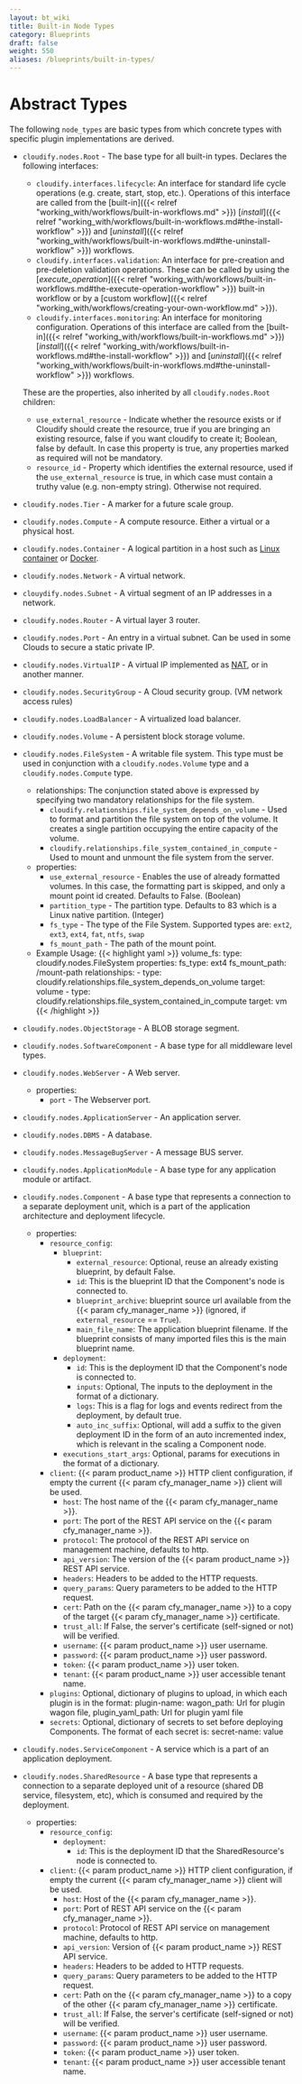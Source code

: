 ```yaml
---
layout: bt_wiki
title: Built-in Node Types
category: Blueprints
draft: false
weight: 550
aliases: /blueprints/built-in-types/
---
```


# Abstract Types

The following `node_types` are basic types from which concrete types with specific plugin implementations are derived.

* `cloudify.nodes.Root` - The base type for all built-in types. Declares the following interfaces:

  - `cloudify.interfaces.lifecycle`: An interface for standard life cycle operations (e.g. create, start, stop, etc.). Operations of this interface are called from the [built-in]({{< relref "working_with/workflows/built-in-workflows.md" >}}) [*install*]({{< relref "working_with/workflows/built-in-workflows.md#the-install-workflow" >}}) and [*uninstall*]({{< relref "working_with/workflows/built-in-workflows.md#the-uninstall-workflow" >}}) workflows.
  - `cloudify.interfaces.validation`: An interface for pre-creation and pre-deletion validation operations. These can be called by using the [*execute_operation*]({{< relref "working_with/workflows/built-in-workflows.md#the-execute-operation-workflow" >}}) built-in workflow or by a [custom workflow]({{< relref "working_with/workflows/creating-your-own-workflow.md" >}}).
  - `cloudify.interfaces.monitoring`: An interface for monitoring configuration. Operations of this interface are called from the [built-in]({{< relref "working_with/workflows/built-in-workflows.md" >}}) [*install*]({{< relref "working_with/workflows/built-in-workflows.md#the-install-workflow" >}}) and [*uninstall*]({{< relref "working_with/workflows/built-in-workflows.md#the-uninstall-workflow" >}}) workflows.

  These are the properties, also inherited by all `cloudify.nodes.Root` children:

  - `use_external_resource` - Indicate whether the resource exists or if Cloudify should create the resource, true if you are bringing an existing resource, false if you want cloudify to create it; Boolean, false by default.  In case this property is true, any properties marked as required will not be mandatory.
  - `resource_id` - Property which identifies the external resource, used if the `use_external_resource` is true, in which case must contain a truthy value (e.g. non-empty string).  Otherwise not required.


* `cloudify.nodes.Tier` - A marker for a future scale group.

* `cloudify.nodes.Compute` - A compute resource. Either a virtual or a physical host.


* `cloudify.nodes.Container` - A logical partition in a host such as [Linux container](http://en.wikipedia.org/wiki/LXC) or [Docker](https://www.docker.io/).

* `cloudify.nodes.Network` - A virtual network.

* `clouydify.nodes.Subnet` - A virtual segment of an IP addresses in a network.

* `cloudify.nodes.Router` - A virtual layer 3 router.

* `cloudify.nodes.Port` - An entry in a virtual subnet. Can be used in some Clouds to secure a static private IP.

* `cloudify.nodes.VirtualIP` - A virtual IP implemented as [NAT](http://en.wikipedia.org/wiki/Network_address_translation), or in another manner.

* `cloudify.nodes.SecurityGroup` - A Cloud security group. (VM network access rules)

* `cloudify.nodes.LoadBalancer` - A virtualized load balancer.

* `cloudify.nodes.Volume` - A persistent block storage volume.

* `cloudify.nodes.FileSystem` - A writable file system. This type must be used in conjunction with a `cloudify.nodes.Volume` type and a `cloudify.nodes.Compute` type.
    * relationships: The conjunction stated above is expressed by specifying two mandatory relationships for the file system.
        * `cloudify.relationships.file_system_depends_on_volume` - Used to format and partition the file system on top of the volume. It creates a single partition occupying the entire capacity of the volume.
        * `cloudify.relationships.file_system_contained_in_compute` - Used to mount and unmount the file system from the server.
    * properties:
        * `use_external_resource` - Enables the use of already formatted volumes. In this case, the formatting part is skipped, and only a mount point id created. Defaults to False. (Boolean)
        * `partition_type` - The partition type. Defaults to 83 which is a Linux native partition. (Integer)
        * `fs_type` - The type of the File System. Supported types are: `ext2`, `ext3`, `ext4`, `fat`, `ntfs`, `swap`
        * `fs_mount_path` - The path of the mount point.
    * Example Usage:
        {{< highlight  yaml >}}
          volume_fs:
            type: cloudify.nodes.FileSystem
            properties:
              fs_type: ext4
              fs_mount_path: /mount-path
            relationships:
              - type: cloudify.relationships.file_system_depends_on_volume
                target: volume
              - type: cloudify.relationships.file_system_contained_in_compute
                target: vm
        {{< /highlight >}}


* `cloudify.nodes.ObjectStorage` - A BLOB storage segment.

* `cloudify.nodes.SoftwareComponent` - A base type for all middleware level types.

* `cloudify.nodes.WebServer` - A Web server.
    * properties:
        * `port` - The Webserver port.

* `cloudify.nodes.ApplicationServer` - An application server.

* `cloudify.nodes.DBMS` - A database.

* `cloudify.nodes.MessageBugServer` - A message BUS server.

* `cloudify.nodes.ApplicationModule` - A base type for any application module or artifact.

* `cloudify.nodes.Component` - A base type that represents a connection to a separate deployment unit, which is a part of the application architecture and deployment lifecycle.
    * properties:
        * `resource_config`:
            * `blueprint`:
                * `external_resource`: Optional, reuse an already existing blueprint, by default False.
                * `id`: This is the blueprint ID that the Component's node is connected to.
                * `blueprint_archive`: blueprint source url available from the {{< param cfy_manager_name >}} (ignored, if `external_resource` == `True`).
                * `main_file_name`: The application blueprint filename. If the blueprint consists of many imported files this is the main blueprint name.
            * `deployment`:
                * `id`: This is the deployment ID that the Component's node is connected to.
                * `inputs`: Optional, The inputs to the deployment in the format of a dictionary.
                * `logs`: This is a flag for logs and events redirect from the deployment, by default true.
                * `auto_inc_suffix`: Optional, will add a suffix to the given deployment ID in the form of an auto incremented index, which is relevant in the scaling a Component node.
            * `executions_start_args`: Optional, params for executions in the format of a dictionary.
        * `client`: {{< param product_name >}} HTTP client configuration, if empty the current {{< param cfy_manager_name >}} client will be used.
            * `host`: The host name of the {{< param cfy_manager_name >}}.
            * `port`: The port of the REST API service on the {{< param cfy_manager_name >}}.
            * `protocol`: The protocol of the REST API service on management machine, defaults to http.
            * `api_version`: The version of the {{< param product_name >}} REST API service.
            * `headers`: Headers to be added to the HTTP requests.
            * `query_params`: Query parameters to be added to the HTTP request.
            * `cert`: Path on the {{< param cfy_manager_name >}} to a copy of the target {{< param cfy_manager_name >}} certificate.
            * `trust_all`: If False, the server's certificate (self-signed or not) will be verified.
            * `username`: {{< param product_name >}} user username.
            * `password`: {{< param product_name >}} user password.
            * `token`: {{< param product_name >}} user token.
            * `tenant`: {{< param product_name >}} user accessible tenant name.
        * `plugins`: Optional, dictionary of plugins to upload,
                     in which each plugin is in the format:
                        plugin-name:
                          wagon_path: Url for plugin wagon file,
                          plugin_yaml_path: Url for plugin yaml file
        * `secrets`: Optional, dictionary of secrets to set before deploying Components.
                     The format of each secret is:
                        secret-name: value

* `cloudify.nodes.ServiceComponent` - A service which is a part of an application deployment.

* `cloudify.nodes.SharedResource` - A base type that represents a connection to a separate deployed unit of a resource (shared DB service, filesystem, etc), which is consumed and required by the deployment.
    * properties:
      * `resource_config`:
        * `deployment`:
            * `id`: This is the deployment ID that the SharedResource's node is connected to.
      * `client`: {{< param product_name >}} HTTP client configuration, if empty the current {{< param cfy_manager_name >}} client will be used.
        * `host`: Host of the {{< param cfy_manager_name >}}.
        * `port`: Port of REST API service on the {{< param cfy_manager_name >}}.
        * `protocol`: Protocol of REST API service on management machine, defaults to http.
        * `api_version`: Version of {{< param product_name >}} REST API service.
        * `headers`: Headers to be added to HTTP requests.
        * `query_params`: Query parameters to be added to the HTTP request.
        * `cert`: Path on the {{< param cfy_manager_name >}} to a copy of the other {{< param cfy_manager_name >}} certificate.
        * `trust_all`: If False, the server's certificate (self-signed or not) will be verified.
        * `username`: {{< param product_name >}} user username.
        * `password`: {{< param product_name >}} user password.
        * `token`: {{< param product_name >}} user token.
        * `tenant`: {{< param product_name >}} user accessible tenant name.
